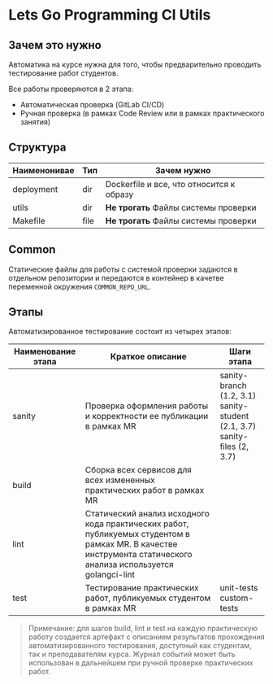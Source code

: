 # Lets Go Programming CI Utils

## Зачем это нужно
Автоматика на курсе нужна для того, чтобы предварительно проводить тестирование работ студентов.

Все работы проверяются в 2 этапа:
- Автоматическая проверка (GitLab CI/CD)
- Ручная проверка (в рамках Code Review или в рамках практического занятия)

## Структура
| Наименонивае | Тип  | Зачем нужно                                          |
|--------------|------|------------------------------------------------------|
| deployment   | dir  | Dockerfile и все, что относится к образу             |
| utils        | dir  | **Не трогать** Файлы системы проверки                |
| Makefile     | file | **Не трогать** Файлы системы проверки                |

## Common
Статические файлы для работы с системой проверки задаются в отдельном репозитории и передаются в контейнер в качетве 
переменной окружения `COMMON_REPO_URL`.

## Этапы
Автоматизированное тестирование состоит из четырех этапов:

| Наименование этапа | Краткое описание                                                                                                                                                | Шаги этапа                                                                       |
|--------------------|-----------------------------------------------------------------------------------------------------------------------------------------------------------------|----------------------------------------------------------------------------------|
| sanity             | Проверка оформления работы и корректности ее публикации в рамках MR                                                                                             | sanity-branch (1.2, 3.1)<br/>sanity-student (2.1, 3.7)<br/>sanity-files (2, 3.7) |
| build              | Сборка всех сервисов для всех измененных практических работ в рамках MR                                                                                         ||
| lint               | Статический анализ исходного кода практических работ, публикуемых студентом в рамках MR. В качестве инструмента статического анализа используется golangci-lint ||
| test               | Тестирование практических работ, публикуемых студентом в рамках MR                                                                                              | unit-tests<br/>custom-tests                                                      |

> Примечание: для шагов build, lint и test на каждую практическую работу создается артефакт с описанием результатов прохождения автоматизированного тестирования, доступный как студентам, так и преподавателям курса. Журнал событий может быть использован в дальнейшем при ручной проверке практических работ.
